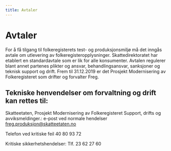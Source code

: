 ```yaml
---
title: Avtaler
---
```


# Avtaler

For å få tilgang til folkeregisterets test- og produksjonsmiljø må det inngås avtale om utlevering av folkeregisteropplysninger. 
Skattedirektoratet har etablert en standardavtale som er lik for alle konsumenter. 
Avtalen regulerer blant annet partenes plikter og ansvar, behandlingsansvar, sanksjoner og teknisk support og drift. 
Frem til 31.12.2019 er det Prosjekt Modernisering av Folkeregisteret som drifter og forvalter Freg. 

## Tekniske henvendelser om forvaltning og drift kan rettes til: 

Skatteetaten, Prosjekt Modernisering av Folkeregisteret 
Support, drifts og avviksmeldinger.:	e-post ved normale hendelser freg.produksjon@skatteetaten.no

Telefon ved kritiske feil 40 80 93 72 

Kritiske sikkerhetshendelser:	Tlf. 23 62 27 60
